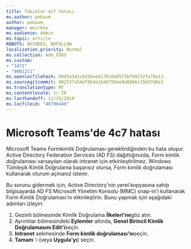 ```yaml
---
title: Takımlar 4c7 hatası
ms.author: pebaum
author: pebaum
manager: mnirkhe
ms.audience: Admin
ms.topic: article
ROBOTS: NOINDEX, NOFOLLOW
localization_priority: Normal
ms.collection: Adm_O365
ms.custom:
- "3472"
- "9001211"
ms.openlocfilehash: 0945a341c6456ee4178c0485f3bfb9232fa78a11
ms.sourcegitcommit: 802537a54ef8bde1bdd758ee9a60b6c19d37d6e1
ms.translationtype: MT
ms.contentlocale: tr-TR
ms.lasthandoff: 12/19/2019
ms.locfileid: "40796440"
---
```

# <a name="4c7-error-in-microsoft-teams"></a>Microsoft Teams'de 4c7 hatası

Microsoft Teams Formkimlik Doğrulaması gerektirdiğinden bu hata oluşur. Active Directory Federation Services (AD FS) dağıttığınızda, Form kimlik doğrulaması varsayılan olarak intranet için etkinleştirilmez. Windows Tümleşik Kimlik Doğrulama başarısız olursa, Form kimlik doğrulaması kullanarak oturum açmanız istenir.

Bu sorunu gidermek için, Active Directory'nin yerel kopyasına sahip bilgisayarda AD FS Microsoft Yönetim Konsolu (MMC) snap-in'i kullanarak Form Kimlik Doğrulaması'nı etkinleştirin. Bunu yapmak için aşağıdaki adımları izleyin: 

1. Gezinti bölmesinde Kimlik Doğrulama **İlkeleri'ne**göz atın.
2. Ayrıntılar bölmesindeki **Eylemler** altında, **Genel Birincil Kimlik Doğrulamasını Edit'i**seçin.
3. **Intranet** sekmesinde **Form kimlik doğrulaması'nı**seçin.
4. **Tamam** 'ı (veya **Uygula'yı**) seçin.